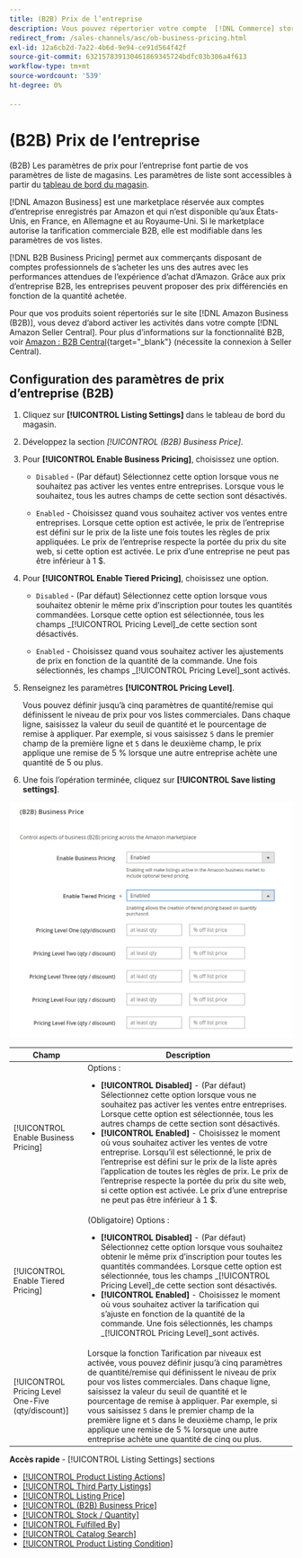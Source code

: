 ```yaml
---
title: (B2B) Prix de l’entreprise
description: Vous pouvez répertorier votre compte  [!DNL Commerce] store products on the Amazon Business (B2B) site by enabling business in your Amazon [!DNL Seller Central] .
redirect_from: /sales-channels/asc/ob-business-pricing.html
exl-id: 12a6cb2d-7a22-4b6d-9e94-ce91d564f42f
source-git-commit: 632157839130461869345724bdfc03b306a4f613
workflow-type: tm+mt
source-wordcount: '539'
ht-degree: 0%

---
```


# (B2B) Prix de l’entreprise

(B2B) Les paramètres de prix pour l’entreprise font partie de vos paramètres de liste de magasins. Les paramètres de liste sont accessibles à partir du [tableau de bord du magasin](./amazon-store-dashboard.md).

[!DNL Amazon Business] est une marketplace réservée aux comptes d’entreprise enregistrés par Amazon et qui n’est disponible qu’aux États-Unis, en France, en Allemagne et au Royaume-Uni. Si le marketplace autorise la tarification commerciale B2B, elle est modifiable dans les paramètres de vos listes.

[!DNL B2B Business Pricing] permet aux commerçants disposant de comptes professionnels de s’acheter les uns des autres avec les performances attendues de l’expérience d’achat d’Amazon. Grâce aux prix d’entreprise B2B, les entreprises peuvent proposer des prix différenciés en fonction de la quantité achetée.

Pour que vos produits soient répertoriés sur le site [!DNL Amazon Business (B2B)], vous devez d’abord activer les activités dans votre compte [!DNL Amazon Seller Central]. Pour plus d’informations sur la fonctionnalité B2B, voir [Amazon : B2B Central](https://sellercentral.amazon.com/gp/help/G202161480/){target=&quot;_blank&quot;} (nécessite la connexion à Seller Central).

## Configuration des paramètres de prix d’entreprise (B2B)

1. Cliquez sur **[!UICONTROL Listing Settings]** dans le tableau de bord du magasin.

1. Développez la section _[!UICONTROL (B2B) Business Price]_.

1. Pour **[!UICONTROL Enable Business Pricing]**, choisissez une option.

   - `Disabled` - (Par défaut) Sélectionnez cette option lorsque vous ne souhaitez pas activer les ventes entre entreprises. Lorsque vous le souhaitez, tous les autres champs de cette section sont désactivés.

   - `Enabled` - Choisissez quand vous souhaitez activer vos ventes entre entreprises. Lorsque cette option est activée, le prix de l’entreprise est défini sur le prix de la liste une fois toutes les règles de prix appliquées. Le prix de l’entreprise respecte la portée du prix du site web, si cette option est activée. Le prix d’une entreprise ne peut pas être inférieur à 1 $.

1. Pour **[!UICONTROL Enable Tiered Pricing]**, choisissez une option.

   - `Disabled` - (Par défaut) Sélectionnez cette option lorsque vous souhaitez obtenir le même prix d’inscription pour toutes les quantités commandées. Lorsque cette option est sélectionnée, tous les champs _[!UICONTROL Pricing Level]_de cette section sont désactivés.

   - `Enabled` - Choisissez quand vous souhaitez activer les ajustements de prix en fonction de la quantité de la commande. Une fois sélectionnés, les champs _[!UICONTROL Pricing Level]_sont activés.

1. Renseignez les paramètres **[!UICONTROL Pricing Level]**.

   Vous pouvez définir jusqu’à cinq paramètres de quantité/remise qui définissent le niveau de prix pour vos listes commerciales. Dans chaque ligne, saisissez la valeur du seuil de quantité et le pourcentage de remise à appliquer. Par exemple, si vous saisissez `5` dans le premier champ de la première ligne et `5` dans le deuxième champ, le prix applique une remise de 5 % lorsque une autre entreprise achète une quantité de 5 ou plus.

1. Une fois l’opération terminée, cliquez sur **[!UICONTROL Save listing settings]**.

![Tarifs professionnels Amazon (B2B)](assets/amazon-business-pricing.png)

| Champ | Description |
|--- |--- |
| [!UICONTROL Enable Business Pricing] | Options : <ul><li>**[!UICONTROL Disabled]** - (Par défaut) Sélectionnez cette option lorsque vous ne souhaitez pas activer les ventes entre entreprises. Lorsque cette option est sélectionnée, tous les autres champs de cette section sont désactivés.</li><li>**[!UICONTROL Enabled]** - Choisissez le moment où vous souhaitez activer les ventes de votre entreprise. Lorsqu’il est sélectionné, le prix de l’entreprise est défini sur le prix de la liste après l’application de toutes les règles de prix. Le prix de l’entreprise respecte la portée du prix du site web, si cette option est activée. Le prix d’une entreprise ne peut pas être inférieur à 1 $.</li></ul> |
| [!UICONTROL Enable Tiered Pricing] | (Obligatoire) Options : <ul><li>**[!UICONTROL Disabled]** - (Par défaut) Sélectionnez cette option lorsque vous souhaitez obtenir le même prix d’inscription pour toutes les quantités commandées. Lorsque cette option est sélectionnée, tous les champs _[!UICONTROL Pricing Level]_de cette section sont désactivés.</li><li>**[!UICONTROL Enabled]** - Choisissez le moment où vous souhaitez activer la tarification qui s’ajuste en fonction de la quantité de la commande. Une fois sélectionnés, les champs _[!UICONTROL Pricing Level]_sont activés.</li></ul> |
| [!UICONTROL Pricing Level One-Five (qty/discount)] | Lorsque la fonction Tarification par niveaux est activée, vous pouvez définir jusqu’à cinq paramètres de quantité/remise qui définissent le niveau de prix pour vos listes commerciales. Dans chaque ligne, saisissez la valeur du seuil de quantité et le pourcentage de remise à appliquer. Par exemple, si vous saisissez `5` dans le premier champ de la première ligne et `5` dans le deuxième champ, le prix applique une remise de 5 % lorsque une autre entreprise achète une quantité de cinq ou plus. |

**Accès rapide**  -  [!UICONTROL Listing Settings] sections

- [[!UICONTROL Product Listing Actions]](./product-listing-actions.md)
- [[!UICONTROL Third Party Listings]](./third-party-listing-settings.md)
- [[!UICONTROL Listing Price]](./listing-price.md)
- [[!UICONTROL (B2B) Business Price]](./business-pricing.md)
- [[!UICONTROL Stock / Quantity]](./stock-quantity.md)
- [[!UICONTROL Fulfilled By]](./fulfilled-by.md)
- [[!UICONTROL Catalog Search]](./catalog-search.md)
- [[!UICONTROL Product Listing Condition]](./product-listing-condition.md)
